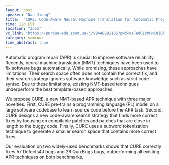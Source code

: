 ```yaml
---
layout: post
speaker: "Nan Jiang"
title:  "CURE: Code-Aware Neural Machine Translation for Automatic Program Repair"
time: 12p EST
location: "Zoom"
vc_link: "https://purdue-edu.zoom.us/j/99448091185?pwd=VzFadG1xMHNCNjBkdFFmNnhxNXZFUT09"
category: seminar
link_abstract: true
---
```

Automatic program repair (APR) is crucial to improve software reliability. Recently, neural machine translation (NMT) techniques have been used to fix software bugs automatically. While promising, these approaches have limitations. Their search space often does not contain the correct fix, and their search strategy ignores software knowledge such as strict code syntax. Due to these limitations, existing NMT-based techniques underperform the best template-based approaches.

We propose CURE, a new NMT-based APR technique with three major novelties. First, CURE pre-trains a programming language (PL) model on a large software codebase to learn source code before the APR task. Second, CURE designs a new code-aware search strategy that finds more correct fixes by focusing on compilable patches and patches that are close in length to the buggy code. Finally, CURE uses a subword tokenization technique to generate a smaller search space that contains more correct fixes.

Our evaluation on two widely-used benchmarks shows that CURE correctly fixes 57 Defects4J bugs and 26 QuixBugs bugs, outperforming all existing APR techniques on both benchmarks.
